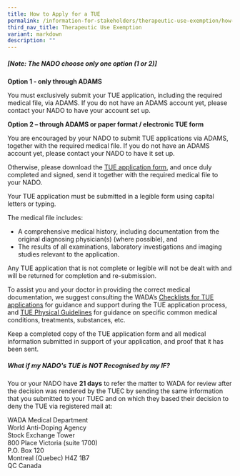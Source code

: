 ```yaml
---
title: How to Apply for a TUE
permalink: /information-for-stakeholders/therapeutic-use-exemption/how-to-apply-for-a-tue/
third_nav_title: Therapeutic Use Exemption
variant: markdown
description: ""
---
```

##### [Note: The NADO choose only one option (1 or 2)]

**Option 1 - only through ADAMS**

You must exclusively submit your TUE application, including the required medical file, via ADAMS. If you do not have an ADAMS account yet, please contact your NADO to have your account set up.


**Option 2 – through ADAMS or paper format / electronic TUE form**

You are encouraged by your NADO to submit TUE applications via ADAMS, together with the required medical file. If you do not have an ADAMS account yet, please contact your NADO to have it set up.


Otherwise, please download the [TUE application form](https://drive.google.com/file/d/1aPuQpSEu95MpNJRxJfzysj3Ng7QY1bHN/view?usp=drive_link), and once duly completed and signed, send it together with the required medical file to your NADO.

Your TUE application must be submitted in a legible form using capital letters or typing.

The medical file includes:
- A comprehensive medical history, including documentation from the original diagnosing physician(s) (where possible), and
- The results of all examinations, laboratory investigations and imaging studies relevant to the application.

Any TUE application that is not complete or legible will not be dealt with and will be returned for completion and re-submission.

To assist you and your doctor in providing the correct medical documentation, we suggest consulting the WADA’s [Checklists for TUE applications](https://www.wada-ama.org/en/search?q=Checklists%20for%20TUE%20Applications&amp;filters%5Bcontent_type%5D%5B%5D=%22resource%22) for guidance and support during the TUE application process, and [TUE Physical Guidelines](https://www.wada-ama.org/en/search?q=TUE%20Physician%20Guidelines&amp;filters%5Bcontent_type%5D%5B%5D=%22resource%22) for guidance on specific common medical conditions, treatments, substances, etc. 

Keep a completed copy of the TUE application form and all medical information submitted in support of your application, and proof that it has been sent.

##### What if my NADO's TUE is NOT Recognised by my IF?
You or your NADO have **21 days** to refer the matter to WADA for review after the decision was rendered by the TUEC by sending the same information that you submitted to your TUEC and on which they based their decision to deny the TUE via registered mail at:

WADA Medical Department<br>
World Anti-Doping Agency<br>
Stock Exchange Tower<br>
800 Place Victoria (suite 1700)<br>
P.O. Box 120<br>
Montreal (Quebec) H4Z 1B7<br>
QC Canada